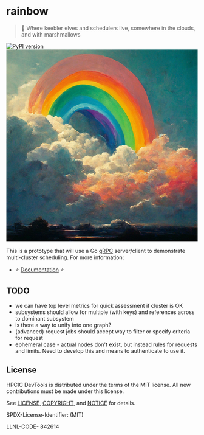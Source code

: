 # rainbow

> 🌈️ Where keebler elves and schedulers live, somewhere in the clouds, and with marshmallows 

[![PyPI version](https://badge.fury.io/py/rainbow-scheduler.svg)](https://badge.fury.io/py/rainbow-scheduler)
![docs/img/rainbow.png](docs/img/rainbow.png)

This is a prototype that will use a Go [gRPC](https://grpc.io/) server/client to demonstrate multi-cluster scheduling. 
For more information:

 - ⭐️ [Documentation](https://converged-computing.github.io/rainbow) ⭐️


## TODO

- we can have top level metrics for quick assessment if cluster is OK
- subsystems should allow for multiple (with keys) and references across to dominant subsystem
- is there a way to unify into one graph?
- (advanced) request jobs should accept way to filter or specify criteria for request
- ephemeral case - actual nodes don't exist, but instead rules for requests and limits. Need to develop this and means to authenticate to use it.


## License

HPCIC DevTools is distributed under the terms of the MIT license.
All new contributions must be made under this license.

See [LICENSE](https://github.com/converged-computing/rainbow/blob/main/LICENSE),
[COPYRIGHT](https://github.com/converged-computing/rainbow/blob/main/COPYRIGHT), and
[NOTICE](https://github.com/converged-computing/rainbow/blob/main/NOTICE) for details.

SPDX-License-Identifier: (MIT)

LLNL-CODE- 842614

